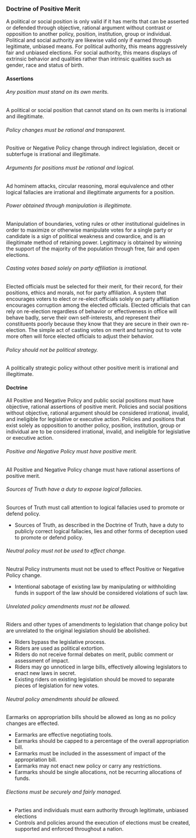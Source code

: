 ### Doctrine of Positive Merit

A political or social position is only valid if it has merits that can be asserted or defended through objective, rational argument without contrast or opposition to another policy, position, institution, group or individual.  Political and social authority are likewise valid only if earned through legitimate, unbiased means.  For political authority, this means aggressively fair and unbiased elections.  For social authority, this means displays of extrinsic behavior and qualities rather than intrinsic qualities such as gender, race and status of birth.

#### Assertions
###### Any position must stand on its own merits.

A political or social position that cannot stand on its own merits is irrational and illegitimate.

###### Policy changes must be rational and transparent.

Positive or Negative Policy change through indirect legislation, deceit or subterfuge is irrational and illegitimate.

###### Arguments for positions must be rational and logical.

Ad hominem attacks, circular reasoning, moral equivalence and other logical fallacies are irrational and illegitimate arguments for a position.

###### Power obtained through manipulation is illegitimate.

Manipulation of boundaries, voting rules or other institutional guidelines in order to maximize or otherwise manipulate votes for a single party or candidate is a sign of political weakness and cowardice, and is an illegitimate method of retaining power.  Legitimacy is obtained by winning the support of the majority of the population through free, fair and open elections.  

###### Casting votes based solely on party affiliation is irrational.

Elected officials must be selected for their merit, for their record, for their positions, ethics and morals, not for party affiliation.  A system that encourages voters to elect or re-elect officials solely on party affiliation encourages corruption among the elected officials.  Elected officials that can rely on re-election regardless of behavior or effectiveness in office will behave badly, serve their own self-interests, and represent their constituents poorly because they know that they are secure in their own re-election.  The simple act of casting votes on merit and turning out to vote more often will force elected officials to adjust their behavior.  

###### Policy should not be political strategy.

A politically strategic policy without other positive merit is irrational and illegitimate.

#### Doctrine
All Positive and Negative Policy and public social positions must have objective, rational assertions of positive merit.  Policies and social positions without objective, rational argument should be considered irrational, invalid, and ineligible for legislative or executive action.  Policies and positions that exist solely as opposition to another policy, position, institution, group or individual are to be considered irrational, invalid, and ineligible for legislative or executive action.

###### Positive and Negative Policy must have positive merit.

All Positive and Negative Policy change must have rational assertions of positive merit.

###### Sources of Truth have a duty to expose logical fallacies.

Sources of Truth must call attention to logical fallacies used to promote or defend policy.

- Sources of Truth, as described in the Doctrine of Truth, have a duty to publicly correct logical fallacies, lies and other forms of deception used to promote or defend policy.

###### Neutral policy must not be used to effect change.

Neutral Policy instruments must not be used to effect Positive or Negative Policy change.

-  Intentional sabotage of existing law by manipulating or withholding funds in support of the law should be considered violations of such law.

###### Unrelated policy amendments must not be allowed.

Riders and other types of amendments to legislation that change policy but are unrelated to the original legislation should be abolished.

-  Riders bypass the legislative process.
-  Riders are used as political extortion.
-  Riders do not receive formal debates on merit, public comment or assessment of impact.
-  Riders may go unnoticed in large bills, effectively allowing legislators to enact new laws in secret.
-  Existing riders on existing legislation should be moved to separate pieces of legislation for new votes.

###### Neutral policy amendments should be allowed.

Earmarks on appropriation bills should be allowed as long as no policy changes are effected.

-  Earmarks are effective negotiating tools.
-  Earmarks should be capped to a percentage of the overall appropriation bill.
-  Earmarks must be included in the assessment of impact of the appropriation bill.
-  Earmarks may not enact new policy or carry any restrictions.
-  Earmarks should be single allocations, not be recurring allocations of funds.

###### Elections must be securely and fairly managed.
-  Parties and individuals must earn authority through legitimate, unbiased elections
-  Controls and policies around the execution of elections must be created, supported and enforced throughout a nation.

